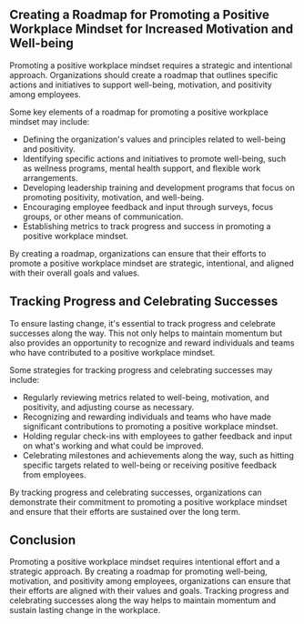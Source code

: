 
Creating a Roadmap for Promoting a Positive Workplace Mindset for Increased Motivation and Well-being
-----------------------------------------------------------------------------------------------------

Promoting a positive workplace mindset requires a strategic and intentional approach. Organizations should create a roadmap that outlines specific actions and initiatives to support well-being, motivation, and positivity among employees.

Some key elements of a roadmap for promoting a positive workplace mindset may include:

* Defining the organization's values and principles related to well-being and positivity.
* Identifying specific actions and initiatives to promote well-being, such as wellness programs, mental health support, and flexible work arrangements.
* Developing leadership training and development programs that focus on promoting positivity, motivation, and well-being.
* Encouraging employee feedback and input through surveys, focus groups, or other means of communication.
* Establishing metrics to track progress and success in promoting a positive workplace mindset.

By creating a roadmap, organizations can ensure that their efforts to promote a positive workplace mindset are strategic, intentional, and aligned with their overall goals and values.

Tracking Progress and Celebrating Successes
-------------------------------------------

To ensure lasting change, it's essential to track progress and celebrate successes along the way. This not only helps to maintain momentum but also provides an opportunity to recognize and reward individuals and teams who have contributed to a positive workplace mindset.

Some strategies for tracking progress and celebrating successes may include:

* Regularly reviewing metrics related to well-being, motivation, and positivity, and adjusting course as necessary.
* Recognizing and rewarding individuals and teams who have made significant contributions to promoting a positive workplace mindset.
* Holding regular check-ins with employees to gather feedback and input on what's working and what could be improved.
* Celebrating milestones and achievements along the way, such as hitting specific targets related to well-being or receiving positive feedback from employees.

By tracking progress and celebrating successes, organizations can demonstrate their commitment to promoting a positive workplace mindset and ensure that their efforts are sustained over the long term.

Conclusion
----------

Promoting a positive workplace mindset requires intentional effort and a strategic approach. By creating a roadmap for promoting well-being, motivation, and positivity among employees, organizations can ensure that their efforts are aligned with their values and goals. Tracking progress and celebrating successes along the way helps to maintain momentum and sustain lasting change in the workplace.
